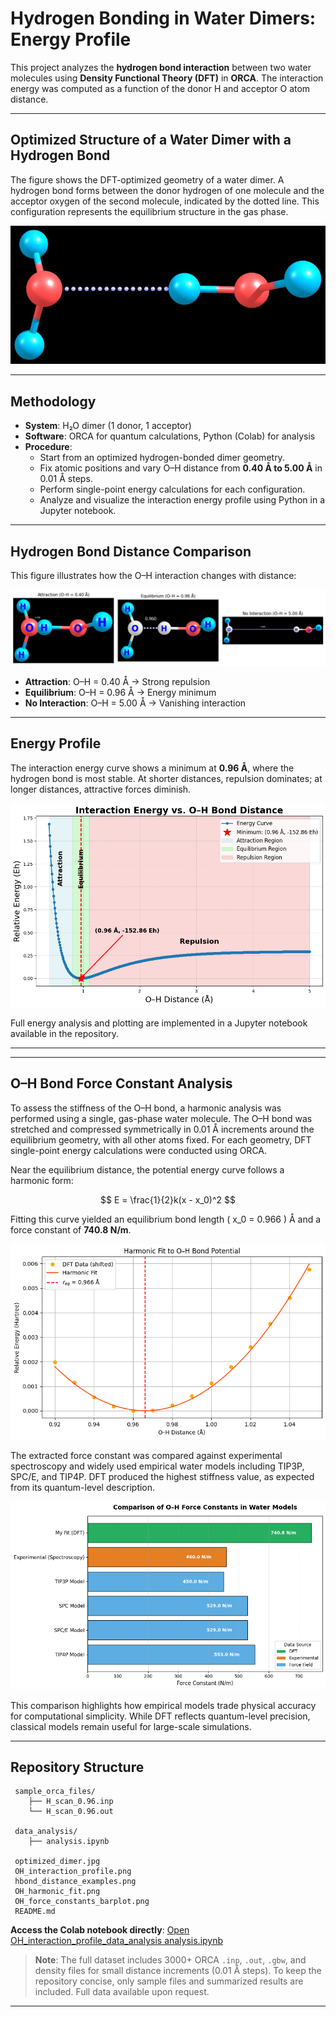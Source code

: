 
#  Hydrogen Bonding in Water Dimers: Energy Profile

This project analyzes the **hydrogen bond interaction** between two water molecules using **Density Functional Theory (DFT)** in **ORCA**. The interaction energy was computed as a function of the donor H and acceptor O atom distance.

---

##  Optimized Structure of a Water Dimer with a Hydrogen Bond

The figure shows the DFT-optimized geometry of a water dimer. A hydrogen bond forms between the donor hydrogen of one molecule and the acceptor oxygen of the second molecule, indicated by the dotted line. This configuration represents the equilibrium structure in the gas phase.

![Optimized Two water molecules](./optimized_dimer.jpg)

---
##  Methodology

- **System**: H₂O dimer (1 donor, 1 acceptor)
- **Software**: ORCA for quantum calculations, Python (Colab) for analysis
- **Procedure**:
  - Start from an optimized hydrogen-bonded dimer geometry.
  - Fix atomic positions and vary O–H distance from **0.40 Å to 5.00 Å** in 0.01 Å steps.
  - Perform single-point energy calculations for each configuration.
  - Analyze and visualize the interaction energy profile using Python in a Jupyter notebook.

---

##  Hydrogen Bond Distance Comparison

This figure illustrates how the O–H interaction changes with distance:

![Hydrogen Bond Distances](./hbond_distance.png)

- **Attraction**: O–H = 0.40 Å → Strong repulsion
- **Equilibrium**: O–H = 0.96 Å → Energy minimum
- **No Interaction**: O–H = 5.00 Å → Vanishing interaction

---

##  Energy Profile

The interaction energy curve shows a minimum at **0.96 Å**, where the hydrogen bond is most stable. At shorter distances, repulsion dominates; at longer distances, attractive forces diminish.

![O–H Interaction Profile](./OH_interaction_profile.png)

Full energy analysis and plotting are implemented in a Jupyter notebook available in the repository.

---

---

##  O–H Bond Force Constant Analysis

To assess the stiffness of the O–H bond, a harmonic analysis was performed using a single, gas-phase water molecule. The O–H bond was stretched and compressed symmetrically in 0.01 Å increments around the equilibrium geometry, with all other atoms fixed. For each geometry, DFT single-point energy calculations were conducted using ORCA.

Near the equilibrium distance, the potential energy curve follows a harmonic form:

$$
E = \frac{1}{2}k(x - x_0)^2
$$

Fitting this curve yielded an equilibrium bond length \( x_0 = 0.966 \) Å and a force constant of **740.8 N/m**.

![Harmonic Fit to O–H Bond Potential](./OH_harmonic_fit_curve.png)

The extracted force constant was compared against experimental spectroscopy and widely used empirical water models including TIP3P, SPC/E, and TIP4P. DFT produced the highest stiffness value, as expected from its quantum-level description.

![Comparison of O–H Force Constants in Water Models](./OH_force_constants_barplot.png)

This comparison highlights how empirical models trade physical accuracy for computational simplicity. While DFT reflects quantum-level precision, classical models remain useful for large-scale simulations.

---


##  Repository Structure

```
 sample_orca_files/         
    ├── H_scan_0.96.inp      
    └── H_scan_0.96.out       

 data_analysis/             
    ├── analysis.ipynb       

 optimized_dimer.jpg
 OH_interaction_profile.png 
 hbond_distance_examples.png
 OH_harmonic_fit.png
 OH_force_constants_barplot.png
 README.md                  
```

 **Access the Colab notebook directly**: [Open OH_interaction_profile_data_analysis  analysis.ipynb](./OH_interaction_profile_data_analysis.ipynb)

>  **Note**: The full dataset includes 3000+ ORCA `.inp`, `.out`, `.gbw`, and density files for small distance increments (0.01 Å steps). To keep the repository concise, only sample files and summarized results are included. Full data available upon request.

---


